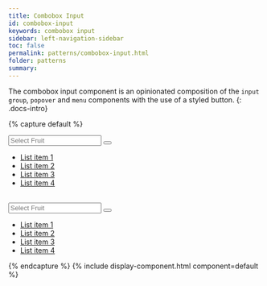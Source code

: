 ```yaml
---
title: Combobox Input
id: combobox-input
keywords: combobox input
sidebar: left-navigation-sidebar
toc: false
permalink: patterns/combobox-input.html
folder: patterns
summary:
---
```


The combobox input component is an opinionated composition of the `input group`, `popover` and `menu` components with the use of a styled button.
{: .docs-intro}

{% capture default %}
<div class="documentation-site-popover-container">
  <div class="fd-popover">
      <div class="fd-popover__control fd-input-group__control" aria-controls="F4GcX348" aria-expanded="false" aria-haspopup="true">
          <div class="fd-input-group">
              <input type="text" class="fd-input fd-input-group__input" id="" placeholder="Select Fruit">
              <span class="fd-input-group__addon fd-input-group__addon--button">
                  <button class="fd-input-group__button fd-button--light sap-icon--navigation-down-arrow fd-select__button"></button>
              </span>
          </div>
      </div>
      <div class="fd-popover__body fd-popover__body--no-arrow" aria-hidden="true" id="F4GcX348">
            <ul class="fd-list fd-list--no-border" role="listbox">
                <li class="fd-list__item is-selected" role="option">
                  <a href="#" class="fd-list__title">List item 1</a>
                </li>
                <li class="fd-list__item" role="option">
                  <a href="#" class="fd-list__title">List item 2</a>
                </li>
                <li class="fd-list__item" role="option">
                  <a href="#" class="fd-list__title">List item 3</a>
                </li>
                <li class="fd-list__item" role="option">
                  <a href="#" class="fd-list__title">List item 4</a>
                </li>
            </ul>
      </div>
  </div>
</div>

<br>

<div class="documentation-site-popover-container">
  <div class="fd-popover">
      <div class="fd-popover__control fd-input-group__control" aria-controls="F4GcX34" aria-expanded="false" aria-haspopup="true">
                <div class="fd-input-group">
                    <input type="text" class="fd-input fd-input--compact fd-input-group__input" id="" placeholder="Select Fruit">
                    <span class="fd-input-group__addon fd-input-group__addon--compact fd-input-group__addon--button">
                        <button class="fd-input-group__button fd-button--compact fd-button--light sap-icon--navigation-down-arrow fd-select__button"></button>
                    </span>
                </div>
            </div>
      <div class="fd-popover__body fd-popover__body--no-arrow" aria-hidden="true" id="F4GcX34">
            <ul class="fd-list fd-list--no-border" role="listbox">
                <li class="fd-list__item is-selected" role="option">
                    <a href="#" class="fd-list__title">List item 1</a>
                </li>
                <li class="fd-list__item" role="option">
                    <a href="#" class="fd-list__title">List item 2</a>
                </li>
                <li class="fd-list__item" role="option">
                    <a href="#" class="fd-list__title">List item 3</a>
                </li>
                <li class="fd-list__item" role="option">
                    <a href="#" class="fd-list__title">List item 4</a>
                </li>
            </ul>
      </div>
  </div>
</div>
{% endcapture %}
{% include display-component.html component=default %}
